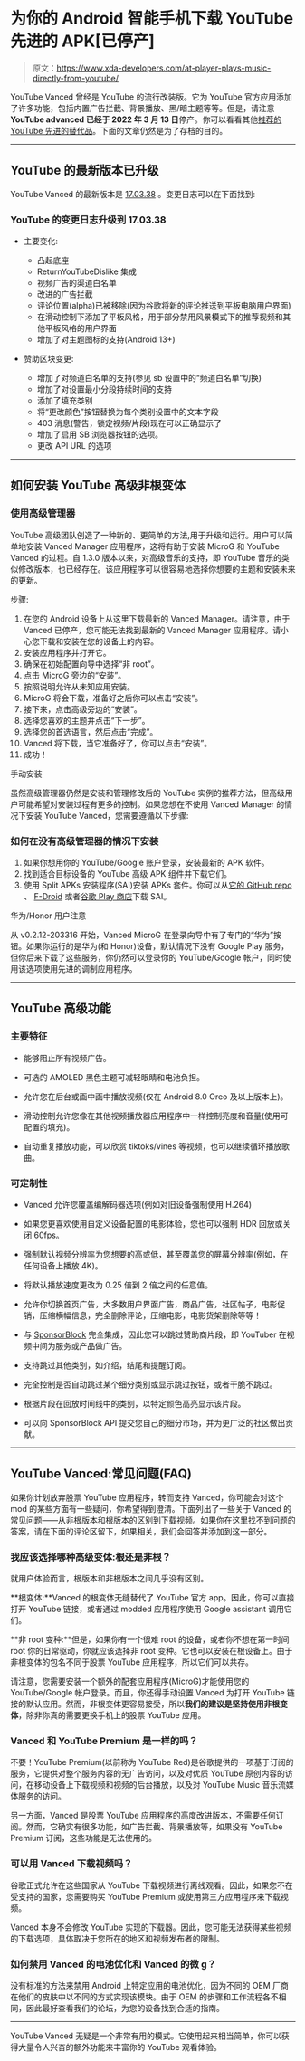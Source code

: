 # 为你的 Android 智能手机下载 YouTube 先进的 APK[已停产]

> 原文：<https://www.xda-developers.com/at-player-plays-music-directly-from-youtube/>

YouTube Vanced 曾经是 YouTube 的流行改装版。它为 YouTube 官方应用添加了许多功能，包括内置广告拦截、背景播放、黑/暗主题等等。但是，请注意**YouTube advanced 已经于 2022 年 3 月 13 日**停产。你可以看看其他[推荐的 YouTube 先进的替代品](https://www.xda-developers.com/best-youtube-vanced-alternatives/)。下面的文章仍然是为了存档的目的。

* * *

## YouTube 的最新版本已升级

YouTube Vanced 的最新版本是 [17.03.38](https://vancedapp.com/changelogs) 。变更日志可以在下面找到:

### YouTube 的变更日志升级到 17.03.38

*   主要变化:
    *   凸起底座
    *   ReturnYouTubeDislike 集成
    *   视频广告的渠道白名单
    *   改进的广告拦截
    *   评论位置(alpha)已被移除(因为谷歌将新的评论推送到平板电脑用户界面)
    *   在滑动控制下添加了平板风格，用于部分禁用风景模式下的推荐视频和其他平板风格的用户界面
    *   增加了对主题图标的支持(Android 13+)

*   赞助区块变更:
    *   增加了对频道白名单的支持(参见 sb 设置中的“频道白名单”切换)
    *   增加了对设置最小分段持续时间的支持
    *   添加了填充类别
    *   将“更改颜色”按钮替换为每个类别设置中的文本字段
    *   403 消息(警告，锁定视频/片段)现在可以正确显示了
    *   增加了启用 SB 浏览器按钮的选项。
    *   更改 API URL 的选项

* * *

## 如何安装 YouTube 高级非根变体

### 使用高级管理器

YouTube 高级团队创造了一种新的、更简单的方法,用于升级和运行。用户可以简单地安装 Vanced Manager 应用程序，这将有助于安装 MicroG 和 YouTube Vanced 的过程。自 1.3.0 版本以来，对高级音乐的支持，即 YouTube 音乐的类似修改版本，也已经存在。该应用程序可以很容易地选择你想要的主题和安装未来的更新。

步骤:

1.  在您的 Android 设备上从这里下载最新的 Vanced Manager。请注意，由于 Vanced 已停产，您可能无法找到最新的 Vanced Manager 应用程序。请小心您下载和安装在您的设备上的内容。
2.  安装应用程序并打开它。
3.  确保在初始配置向导中选择“非 root”。
4.  点击 MicroG 旁边的“安装”。
5.  按照说明允许从未知应用安装。
6.  MicroG 将会下载，准备好之后你可以点击“安装”。
7.  接下来，点击高级旁边的“安装”。
8.  选择您喜欢的主题并点击“下一步”。
9.  选择您的首选语言，然后点击“完成”。
10.  Vanced 将下载，当它准备好了，你可以点击“安装”。
11.  成功！

手动安装

虽然高级管理器仍然是安装和管理修改后的 YouTube 实例的推荐方法，但高级用户可能希望对安装过程有更多的控制。如果您想在不使用 Vanced Manager 的情况下安装 YouTube Vanced，您需要遵循以下步骤:

### 如何在没有高级管理器的情况下安装

1.  如果你想用你的 YouTube/Google 账户登录，安装最新的 APK 软件。
2.  找到适合目标设备的 YouTube 高级 APK 组件并下载它们。
3.  使用 Split APKs 安装程序(SAI)安装 APKs 套件。你可以从[它的 GitHub repo](https://github.com/Aefyr/SAI/releases/latest) 、 [F-Droid](https://f-droid.org/packages/com.aefyr.sai.fdroid/) 或者[谷歌 Play 商店](https://play.google.com/store/apps/details?id=com.aefyr.sai)下载 SAI。

华为/Honor 用户注意

从 v0.2.12-203316 开始，Vanced MicroG 在登录向导中有了专门的“华为”按钮。如果你运行的是华为(和 Honor)设备，默认情况下没有 Google Play 服务，但你后来下载了这些服务，你仍然可以登录你的 YouTube/Google 帐户，同时使用该选项使用先进的调制应用程序。

* * *

## YouTube 高级功能

### 主要特征

*   能够阻止所有视频广告。
*   可选的 AMOLED 黑色主题可减轻眼睛和电池负担。
*   允许您在后台或画中画中播放视频(仅在 Android 8.0 Oreo 及以上版本上)。

*   滑动控制允许您像在其他视频播放器应用程序中一样控制亮度和音量(使用可配置的填充)。
*   自动重复播放功能，可以欣赏 tiktoks/vines 等视频，也可以继续循环播放歌曲。

### 可定制性

*   Vanced 允许您覆盖编解码器选项(例如对旧设备强制使用 H.264)
*   如果您更喜欢使用自定义设备配置的电影体验，您也可以强制 HDR 回放或关闭 60fps。
*   强制默认视频分辨率为您想要的高或低，甚至覆盖您的屏幕分辨率(例如，在任何设备上播放 4K)。
*   将默认播放速度更改为 0.25 倍到 2 倍之间的任意值。
*   允许你切换首页广告，大多数用户界面广告，商品广告，社区帖子，电影促销，压缩横幅信息，完全删除评论，压缩电影，电影货架删除等等！

*   与 [SponsorBlock](https://sponsor.ajay.app/) 完全集成，因此您可以跳过赞助商片段，即 YouTuber 在视频中间为服务或产品做广告。

*   支持跳过其他类别，如介绍，结尾和提醒订阅。
*   完全控制是否自动跳过某个细分类别或显示跳过按钮，或者干脆不跳过。
*   根据片段在回放时间线中的类别，以特定颜色高亮显示该片段。
*   可以向 SponsorBlock API 提交您自己的细分市场，并为更广泛的社区做出贡献。

* * *

## YouTube Vanced:常见问题(FAQ)

如果你计划放弃股票 YouTube 应用程序，转而支持 Vanced，你可能会对这个 mod 的某些方面有一些疑问，你希望得到澄清。下面列出了一些关于 Vanced 的常见问题——从非根版本和根版本的区别到下载视频。如果你在这里找不到问题的答案，请在下面的评论区留下，如果相关，我们会回答并添加到这一部分。

### 我应该选择哪种高级变体:根还是非根？

就用户体验而言，根版本和非根版本之间几乎没有区别。

**根变体:**Vanced 的根变体无缝替代了 YouTube 官方 app。因此，你可以直接打开 YouTube 链接，或者通过 modded 应用程序使用 Google assistant 调用它们。

**非 root 变种:**但是，如果你有一个很难 root 的设备，或者你不想在第一时间 root 你的日常驱动，你就应该选择非 root 变种。它也可以安装在根设备上。由于非根变体的包名不同于股票 YouTube 应用程序，所以它们可以共存。

请注意，您需要安装一个额外的配套应用程序(MicroG)才能使用您的 YouTube/Google 帐户登录。而且，你还得手动设置 Vanced 为打开 YouTube 链接的默认应用。然而，非根变体更容易接受，所以**我们的建议是坚持使用非根变体**，除非你真的需要更换手机上的股票 YouTube 应用。

### Vanced 和 YouTube Premium 是一样的吗？

不要！YouTube Premium(以前称为 YouTube Red)是谷歌提供的一项基于订阅的服务，它提供对整个服务内容的无广告访问，以及对优质 YouTube 原创内容的访问，在移动设备上下载视频和视频的后台播放，以及对 YouTube Music 音乐流媒体服务的访问。

另一方面，Vanced 是股票 YouTube 应用程序的高度改进版本，不需要任何订阅。然而，它确实有很多功能，如广告拦截、背景播放等，如果没有 YouTube Premium 订阅，这些功能是无法使用的。

### 可以用 Vanced 下载视频吗？

谷歌正式允许在这些国家从 YouTube 下载视频进行离线观看。因此，如果您不在受支持的国家，您需要购买 YouTube Premium 或使用第三方应用程序来下载视频。

Vanced 本身不会修改 YouTube 实现的下载器。因此，您可能无法获得某些视频的下载选项，具体取决于您所在的地区和视频发布者的限制。

### 如何禁用 Vanced 的电池优化和 Vanced 的微 g？

没有标准的方法来禁用 Android 上特定应用的电池优化，因为不同的 OEM 厂商在他们的皮肤中以不同的方式实现该模块。由于 OEM 的步骤和工作流程各不相同，因此最好查看我们的论坛，为您的设备找到合适的指南。

* * *

YouTube Vanced 无疑是一个非常有用的模式。它使用起来相当简单，你可以获得大量令人兴奋的额外功能来丰富你的 YouTube 观看体验。